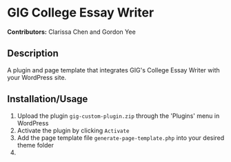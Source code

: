 # GIG College Essay Writer

**Contributors:** Clarissa Chen and Gordon Yee

## Description

A plugin and page template that integrates GIG's College Essay Writer with your WordPress site.

## Installation/Usage

1. Upload the plugin `gig-custom-plugin.zip` through the 'Plugins' menu in WordPress
2. Activate the plugin by clicking `Activate`
3. Add the page template file `generate-page-template.php` into your desired theme folder
4.
